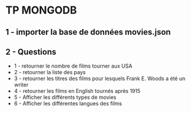 # TP MONGODB

## 1 - importer la base de données movies.json

## 2 - Questions

* 1 - retourner le nombre de films tourner aux USA
* 2 - retourner la liste des pays
* 3 - retourner les titres des films pour lesquels Frank E. Woods a été un writer
* 4 - retourner les films en English tournés après 1915
* 5 - Afficher les différents types  de movies
* 6 - Afficher  les différentes langues des films